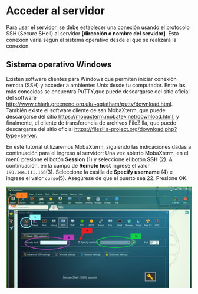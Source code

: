 # Acceder al servidor 
Para usar el servidor, se debe establecer una conexión usando el protocolo SSH (Secure SHell) al servidor **[dirección o nombre del servidor]**. Esta conexión varía según
el sistema operativo desde el que se realizará la conexión.

## Sistema operativo Windows
Existen software clientes para Windows que permiten iniciar conexión remota (SSH) y acceder a ambientes Unix desde tu computador. Entre las más conocidas se encuentra
PuTTY,que puede descargarse del sitio oficial del software http://www.chiark.greenend.org.uk/~sgtatham/putty/download.html. También existe el software cliente de ssh 
MobaXterm, que puede descargarse del sitio https://mobaxterm.mobatek.net/download.html, y finalmente, el cliente de transferencia de archivos FileZilla, que puede 
descargarse del sitio oficial https://filezilla-project.org/download.php?type=server.

En este tutorial utilizaremos MobaXterm, siguiendo las indicaciones dadas a continuación para el ingreso al servidor:
Una vez abierto MobaXterm, en el menú presione el botón **Session** (1) y seleccione el botón **SSH** (2). A continuación, en la campo de **Remote host** ingrese el valor 
`190.144.111.166`(3). Seleccione la casilla de **Specify username** (4) e ingrese el valor `curso`(5). Asegúrese de que el puerto sea 22. Presione OK.

![Intrucciones para acceder a la consola](https://github.com/PaulaSiauchoU/BIOTECGEN/blob/main/Cursos/Manejo%20de%20Consola/MobaXterm1.PNG)
